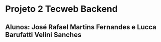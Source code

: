 # Projeto 2 Tecweb Backend
## Alunos: José Rafael Martins Fernandes e Lucca Barufatti Velini Sanches